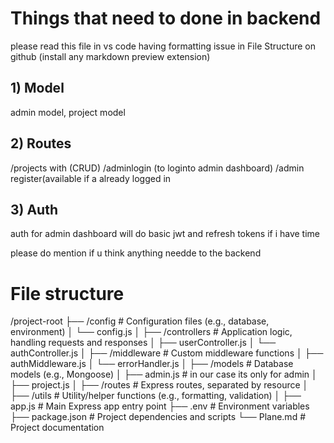 # Things that need to done in backend

please read this file in vs code having formatting issue in File Structure on github (install any markdown preview extension)

## 1) Model

admin model, project model

## 2) Routes

/projects with (CRUD)
/adminlogin (to loginto admin dashboard)
/admin register(available if a already logged in 

## 3) Auth

auth for admin dashboard will do basic jwt and refresh tokens if i have time

please do mention if u think anything needde to the backend

# File structure

/project-root
├── /config # Configuration files (e.g., database, environment)
│ └── config.js
│
├── /controllers # Application logic, handling requests and responses
│ ├── userController.js
│ └── authController.js
│
├── /middleware # Custom middleware functions
│ ├── authMiddleware.js
│ └── errorHandler.js
│
├── /models # Database models (e.g., Mongoose)
│ ├── admin.js # in our case its only for admin
│ ├── project.js
│
├── /routes # Express routes, separated by resource
│
├── /utils # Utility/helper functions (e.g., formatting, validation)
│
├── app.js # Main Express app entry point
├── .env # Environment variables
├── package.json # Project dependencies and scripts
└── Plane.md # Project documentation
